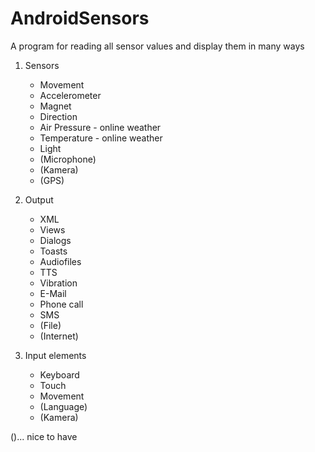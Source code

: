 AndroidSensors
==============
A program for reading all sensor values and display them in many ways

1) Sensors
	* Movement
	* Accelerometer
	* Magnet
	* Direction
	* Air Pressure - online weather
	* Temperature - online weather
	* Light
	* (Microphone)
	* (Kamera)
	* (GPS)

2) Output
	* XML
	* Views
	* Dialogs
	* Toasts
	* Audiofiles
	* TTS
	* Vibration
	* E-Mail
	* Phone call
	* SMS
	* (File)
	* (Internet)

3) Input elements
	* Keyboard
	* Touch
	* Movement
	* (Language)
	* (Kamera)

()... nice to have